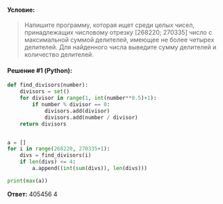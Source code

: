 #### Условие:

> Напишите программу, которая ищет среди целых чисел, принадлежащих числовому отрезку [268220; 270335] число c максимальной суммой делителей, имеющее не более четырех делителей. Для найденного числа выведите сумму делителей и количество делителей. 

#### Решение #1 (Python):
```python
def find_divisors(number):
    divisors = set()
    for divisor in range(1, int(number**0.5)+1):
        if number % divisor == 0:
            divisors.add(divisor)
            divisors.add(number / divisor)
    return divisors


a = []
for i in range(268220, 270335+1):
    divs = find_divisors(i)
    if len(divs) <= 4:
        a.append((int(sum(divs)), len(divs)))

print(max(a))
```

**Ответ:** 405456 4

